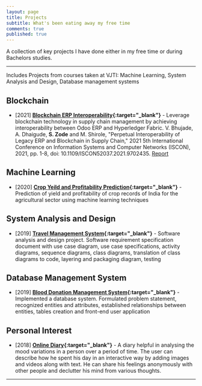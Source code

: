 ```yaml
---
layout: page
title: Projects
subtitle: What's been eating away my free time
comments: true
published: true
---
```


A collection of key projects I have done either in my free time or during Bachelors studies. 

---

Includes Projects from courses taken at VJTI: Machine Learning, System Analysis and Design, Database management systems

## Blockchain

-  [2021] **[Blockchain ERP Interoperability](https://github.com/VaibhavBhujade/Blockchain-ERP-interoperability){:target="_blank"}** - Leverage blockchain technology in supply chain management by achieving interoperability between Odoo ERP and Hyperledger Fabric.
V. Bhujade, A. Dhaigude, <strong>S. Zode</strong> and M. Shirole, "Perpetual Interoperability of Legacy ERP and Blockchain in Supply Chain," 2021 5th International Conference on Information Systems and Computer Networks (ISCON), 2021, pp. 1-8, doi: 10.1109/ISCON52037.2021.9702435.
[Report](https://ieeexplore.ieee.org/document/9702435)

## Machine Learning

-  [2020] **[Crop Yeild and Profitability Prediction](https://github.com/shreyzo/Crop-yield-and-profitability-prediction){:target="_blank"}** - Prediction of yield and profitability of crop records of India for the agricultural sector using machine learning techniques

## System Analysis and Design 

-  [2019] **[Travel Management System](https://github.com/shreyzo/Travel-Management-System){:target="_blank"}** - Software analysis and design project.
Software requirement specification document with use case diagram, use case specifications, activity diagrams, sequence diagrams, class diagrams, translation of class diagrams to code, layering and  packaging diagram, testing

## Database Management System

-  [2019] **[Blood Donation Management System](https://github.com/shreyzo/Blood_donation){:target="_blank"}** - Implemented a database system.
Formulated problem statement, recognized entities and attributes, established relationships between entities, tables creation and front-end user application

## Personal Interest

-  [2018] **[Online Diary](https://github.com/shreyzo/calendar){:target="_blank"}** - A diary helpful in analysing the mood variations in a person over a period of time. The user can describe how he spent his day in an interactive way by adding images and videos along with text. He can share his feelings anonymously with other people and declutter his mind from various thoughts.

---